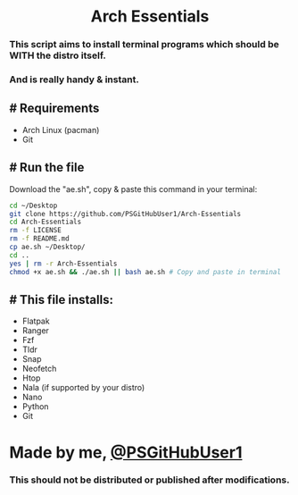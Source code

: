 <h1 align="center">
 Arch Essentials
</h1>

### This script aims to install terminal programs which should be WITH the distro itself.
### And is really handy & instant.
 

<h2 align="left">
  # Requirements 
</h2>

 - Arch Linux (pacman)
 - Git 
<h2 align="left">  # Run the file </h2>


 
Download the "ae.sh", copy & paste this command in your terminal:
```sh
cd ~/Desktop
git clone https://github.com/PSGitHubUser1/Arch-Essentials
cd Arch-Essentials
rm -f LICENSE
rm -f README.md
cp ae.sh ~/Desktop/
cd ..
yes | rm -r Arch-Essentials
chmod +x ae.sh && ./ae.sh || bash ae.sh # Copy and paste in terminal
```
<h2 align="left">  # This file installs: </h2>

 - Flatpak
 - Ranger
 - Fzf
 - Tldr
 - Snap
 - Neofetch
 - Htop
 - Nala (if supported by your distro)
 - Nano
 - Python
 - Git


# Made by me, [@PSGitHubUser1](https://github.com/PSGitHubUser1)
### This should not be distributed or published after modifications.
